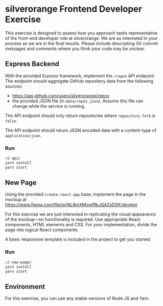silverorange Frontend Developer Exercise
==========================================
This exercise is designed to assess how you approach tasks representative of the front-end developer role at silverorange. We are as interested in your process as we are in the final results. Please include descripting Git commit messages and comments where you think your code may be unclear.

Express Backend
---------------
With the provided Express framework, implement the `/repos` API endpoint. The
endpoint should aggregate GitHub repository data from the following sources:

 - https://api.github.com/users/silverorange/repos
 - the provided JSON file (in `data/repos.json`). Assume this file can change
   while the service is running.
 
The API endpoint should only return repositories where `repository.fork` is
`false`.

The API endpoint should return JSON encoded data with a content-type of
`application/json`.

### Run

```sh
cd api/
yarn install
yarn start
```

New Page
--------
Using the provided `create-react-app` base, implement the page in the mockup
at https://www.figma.com/file/pirNL6mXMswfRkJQAZsDSK/devtest

For this exercise we are just interested in replicating the visual appearance
of the mockup—no functionality is required. Use appropriate React components,
HTML elements and CSS. For your implementation, divide the page into logical
React components.

A basic responsive template is included in the project to get you started.

### Run

```sh
cd new-page/
yarn install
yarn start
```

Environment
-----------
For this exercise, you can use any stable versions of Node JS and Yarn.

